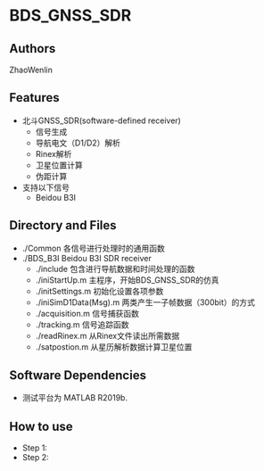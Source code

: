 BDS_GNSS_SDR 
===============================================================================

Authors
-------------------------------------------------------------------------------
ZhaoWenlin

Features
-------------------------------------------------------------------------------
* 北斗GNSS_SDR(software-defined receiver)
    * 信号生成
    * 导航电文（D1/D2）解析 
    * Rinex解析
    * 卫星位置计算
    * 伪距计算
* 支持以下信号
    * Beidou B3I

    

Directory and Files
-------------------------------------------------------------------------------
* ./Common              各信号进行处理时的通用函数
* ./BDS_B3I               Beidou B3I SDR receiver
    * ./include             包含进行导航数据和时间处理的函数
    * ./iniStartUp.m        主程序，开始BDS_GNSS_SDR的仿真 
    * ./initSettings.m      初始化设置各项参数    
    * ./iniSimD1Data(Msg).m 两类产生一子帧数据（300bit）的方式  
    * ./acquisition.m       信号捕获函数  
    * ./tracking.m          信号追踪函数
    * ./readRinex.m         从Rinex文件读出所需数据
    * ./satpostion.m        从星历解析数据计算卫星位置
 


Software Dependencies
-------------------------------------------------------------------------------
* 测试平台为 MATLAB R2019b.
  

How to use
-------------------------------------------------------------------------------
* Step 1: 
* Step 2: 

